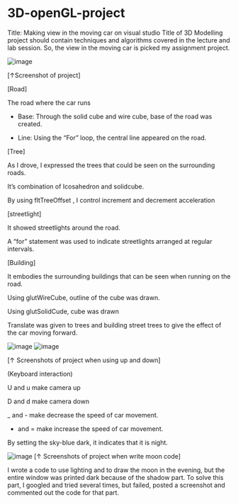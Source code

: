 # 3D-openGL-project

Title: Making view in the moving car on visual studio
Title of 3D Modelling project should contain techniques and algorithms covered in the lecture and lab session. So, the view in the moving car is picked my assignment project.

![image](https://github.com/MIJI-H/3D-openGL-project/assets/71619429/c7d4244c-c60a-4406-9ca5-c8938cec30c3)

[↑Screenshot of project]

[Road]

The road where the car runs

- Base: Through the solid cube and wire cube, base of the road was created.
  
- Line: Using the “For” loop, the central line appeared on the road.

[Tree]

As I drove, I expressed the trees that could be seen on the surrounding roads.

It’s combination of Icosahedron and solidcube.

By using fltTreeOffset , I control increment and decrement acceleration


[streetlight]

It showed streetlights around the road.

A “for” statement was used to indicate streetlights arranged at regular intervals.

[Building]

It embodies the surrounding buildings that can be seen when running on the road.

Using glutWireCube, outline of the cube was drawn.

Using glutSolidCude, cube was drawn

Translate was given to trees and building street trees to give the effect of the car moving forward. 

![image](https://github.com/MIJI-H/3D-openGL-project/assets/71619429/67eb467c-78b6-42ca-9e37-cd27bdefe764)
![image](https://github.com/MIJI-H/3D-openGL-project/assets/71619429/9dc599e6-db0e-4919-8815-dd21a6702f80)

[↑ Screenshots of project when using up and down]

(Keyboard interaction) 

U and u make camera up

D and d make camera down 

_ and - make decrease the speed of car movement.

+ and = make increase the speed of car movement.


By setting the sky-blue dark, it indicates that it is night.

![image](https://github.com/MIJI-H/3D-openGL-project/assets/71619429/f7a1fbf3-74a0-43c2-a76c-ff1e49d1d1d3)
[↑ Screenshots of project when write moon code]

I wrote a code to use lighting and to draw the moon in the evening, but the entire window was printed dark because of the shadow part. To solve this part, I googled and tried several times, but failed, posted a screenshot and commented out the code for that part.

